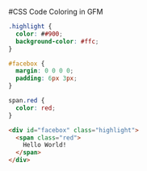 #CSS Code Coloring in GFM

```CSS
.highlight {
  color: ##900;
  background-color: #ffc;
}

#facebox {
  margin: 0 0 0 0;
  padding: 6px 3px;
}

span.red {
  color: red;
}
```

```HTML
<div id="facebox" class="highlight">
  <span class="red">
    Hello World!
  </span>
</div>
```
